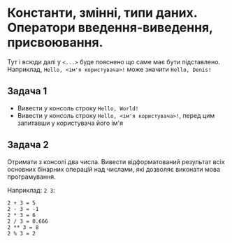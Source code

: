 # Константи, змінні, типи даних. Оператори введення-виведення, присвоювання.

Тут і всюди далі у `<...>` буде пояснено що саме має бути підставлено.
Наприклад, `Hello, <ім'я користувача>!` може значити `Hello, Denis!`

## Задача 1

- Вивести у консоль строку `Hello, World!`
- Вивести у консоль строку `Hello, <ім'я користувача>!`, перед цим запитавши
у користувача його ім'я
  
## Задача 2

Отримати з консолі два числа. Вивести відформатований результат всіх основних
бінарних операцій над числами, які дозволяє виконати мова програмування.

Наприклад: `2 3`:

```
2 + 3 = 5
2 - 3 = -1
2 * 3 = 6
2 / 3 = 0.666
2 ** 3 = 8
2 % 3 = 2
```

